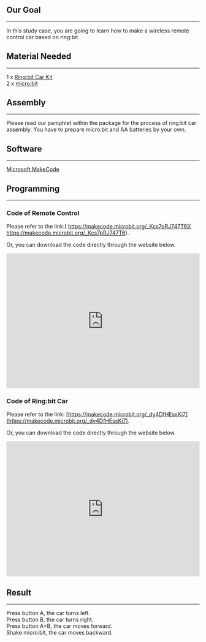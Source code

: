 
## Our Goal  
---
In this study case, you are going to learn how to make a wireless remote control car based on ring:bit.   

## Material Needed  
---
1 x [Ring:bit Car Kit ](http://www.elecfreaks.com/estore/ring-bit-car-mirco-bit-educational-smart-robot-kit-for-kids.html)  
2 x [micro:bit](http://www.elecfreaks.com/estore/bbc-micro-bit-board-for-coding-programming.html)  

## Assembly  
---
Please read our pamphlet within the package for the process of ring:bit car assembly. You have to prepare micro:bit and AA batteries by your own.   

## Software  
---
[Microsoft MakeCode](https://makecode.microbit.org)  

## Programming  
---
### Code of Remote Control  
Please refer to the link:[ https://makecode.microbit.org/_Kcs7pRJ747T6]( https://makecode.microbit.org/_Kcs7pRJ747T6).  

Or, you can download the code directly through the website below.    

<div style="position:relative;height:0;padding-bottom:70%;overflow:hidden;"><iframe style="position:absolute;top:0;left:0;width:100%;height:100%;" src="https://makecode.microbit.org/#pub:_Kcs7pRJ747T6" frameborder="0" sandbox="allow-popups allow-forms allow-scripts allow-same-origin"></iframe></div>

### Code of Ring:bit Car  
Please refer to the link: [https://makecode.microbit.org/_dy4DfHEssKi7](https://makecode.microbit.org/_dy4DfHEssKi7).  

Or, you can download the code directly through the website below.     

<div style="position:relative;height:0;padding-bottom:70%;overflow:hidden;"><iframe style="position:absolute;top:0;left:0;width:100%;height:100%;" src="https://makecode.microbit.org/#pub:_dy4DfHEssKi7" frameborder="0" sandbox="allow-popups allow-forms allow-scripts allow-same-origin"></iframe></div>  

## Result  
---
Press button A, the car turns left.   
Press button B, the car turns right.  
Press button A+B, the car moves forward.   
Shake micro:bit, the car moves backward.    
